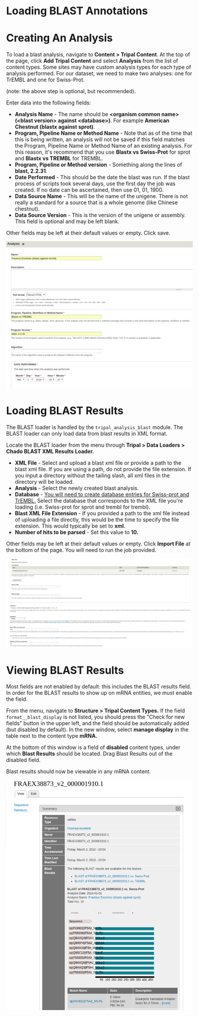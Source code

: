 # Loading BLAST Annotations

# Creating An Analysis

To load a blast analysis, navigate to **Content > Tripal Content**. At the top of the page, click **Add Tripal Content** and select **Analysis** from the list of content types.  Some sites may have custom analysis types for each type of analysis performed. For our dataset, we need to make two analyses: one for TrEMBL and one for Swiss-Prot.

(note: the above step is optional, but recommended).


Enter data into the following fields:

* **Analysis Name** - The name should be **\<organism common name\> (\<blast version\> against \<database\>)**. For example **American Chestnut (blastx against sprot)**.
* **Program, Pipeline Name or Method Name** - Note that as of the time that this is being written, an analysis will not be saved if this field matches the Program, Pipeline Name or Method Name of an existing analysis. For this reason, it's recommend that you use **Blastx vs Swiss-Prot** for sprot and **Blastx vs TREMBL** for TREMBL.
* **Program, Pipeline or Method version** - Something along the lines of **blast, 2.2.31**.
* **Date Performed** - This should be the date the blast was run. If the blast process of scripts took several days, use the first day the job was created. If no date can be ascertained, then use 01, 01, 1900.
* **Data Source Name** - This will be the name of the unigene. There is not really a standard for a source that is a whole genome (like Chinese chestnut).
* **Data Source Version** - This is the version of the unigene or assembly. This field is optional and may be left blank.

Other fields may be left at their default values or empty. Click save.

![](img/blast/blastdoc_1.png)

# Loading BLAST Results

The BLAST loader is handled by the `tripal_analysis_blast` module. The BLAST loader can only load data from blast results in XML format.

Locate the BLAST loader from the menu through **Tripal > Data Loaders > Chado BLAST XML Results Loader.**

* **XML File** - Select and upload a blast xml file or provide a path to the blast xml file. If you are using a path, do not provide the file extension. If you input a directory without the tailing slash, all xml files in the directory will be loaded.
* **Analysis** - Select the newly created blast analysis.
* **Database** - [You will need to create database entries for Swiss-prot and TrEMBL.](http://tripal.info/tutorials/v3.x/example-genomic-site/cross-reference) Select the database that corresponds to the XML file you're loading (i.e. Swiss-prot for sprot and trembl for trembl).
* **Blast XML File Extension** - If you provided a path to the xml file instead of uploading a file directly, this would be the time to specify the file extension. This would typically be set to **xml.**
* **Number of hits to be parsed** - Set this value to **10.**

Other fields may be left at their default values or empty. Click **Import File** at the bottom of the page. You will need to run the job provided.

![](img/blast/blastdoc_2.png)

# Viewing BLAST Results

Most fields are not enabled by default: this includes the BLAST results field.  In order for the BLAST results to show up on mRNA entities, we must enable the field.

From the menu, navigate to **Structure > Tripal Content Types.**  If the field `format__blast_display` is not listed, you should press the "Check for new fields" button in the upper left, and the field should be automatically added (but disabled by default).  In the new window, select **manage display** in the table next to the content type **mRNA.**

At the bottom of this window is a field of **disabled** content types, under which **Blast Results** should be located. Drag Blast Results out of the disabled field.

Blast results should now be viewable in any mRNA content.

![](img/blast/blastdoc_3.png)
